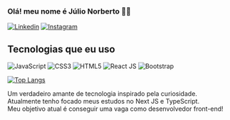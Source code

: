 ### Olá! meu nome é Júlio Norberto 🙋‍♂️

[![Linkedin](https://img.shields.io/badge/LinkedIn-0077B5?style=for-the-badge&logo=linkedin&logoColor=white)](https://www.linkedin.com/in/j%C3%BAlio-c%C3%A9sar-9bab791a9/)
[![Instagram](https://img.shields.io/badge/Instagram-E4405F?style=for-the-badge&logo=instagram&logoColor=white)](https://www.instagram.com/jcesar_n/)



## Tecnologias que eu uso

![JavaScript](https://img.shields.io/badge/JavaScript-F7DF1E?style=for-the-badge&logo=javascript&logoColor=black)
![CSS3](https://img.shields.io/badge/CSS3-1572B6?style=for-the-badge&logo=css3&logoColor=white)
![HTML5](https://img.shields.io/badge/HTML5-E34F26?style=for-the-badge&logo=html5&logoColor=white)
![React JS](https://img.shields.io/badge/React-20232A?style=for-the-badge&logo=react&logoColor=61DAFB)
![Bootstrap](https://img.shields.io/badge/Bootstrap-563D7C?style=for-the-badge&logo=bootstrap&logoColor=white)


[![Top Langs](https://github-readme-stats.vercel.app/api/top-langs/?username=JulioCesarNSM&layout=compact)](https://github.com/anuraghazra/github-readme-stats)

Um verdadeiro amante de tecnologia inspirado pela curiosidade. <br>
Atualmente tenho focado meus estudos no Next JS e TypeScript.<br>
Meu objetivo atual é conseguir uma vaga como desenvolvedor front-end!
